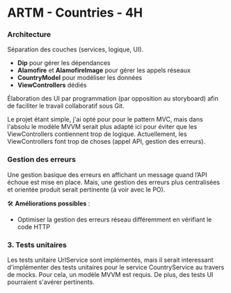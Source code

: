 # ARTM - Countries - 4H

### **Architecture**

Séparation des couches (services, logique, UI).
-   **Dip** pour gérer les dépendances
-   **Alamofire** et **AlamofireImage** pour gérer les appels réseaux
-  **CountryModel** pour modéliser les données
-  **ViewControllers** dédiés

Élaboration des UI par programmation (par opposition au storyboard) afin de faciliter le travail collaboratif sous Git.

Le projet étant simple, j'ai opté pour pour le pattern MVC, mais dans l'absolu le modèle MVVM serait plus adapté ici pour éviter que les ViewControllers contiennent trop de logique. Actuellement, les ViewControllers font trop de choses (appel API, gestion des erreurs).

### **Gestion des erreurs**

Une gestion basique des erreurs en affichant un message quand l’API échoue est mise en place. Mais, une gestion des erreurs plus centralisées et orientée produit serait pertinente (à voir avec le PO).

🛠 **Améliorations possibles** :
-   Optimiser la gestion des erreurs réseau différemment en vérifiant le code HTTP

### **3. Tests unitaires**
Les tests unitaire UrlService sont implémentés, mais il serait interessant d'implémenter des tests unitaires pour le service CountryService au travers de mocks. Pour cela, un modèle MVVM est requis.
De plus, des tests UI pourraient s'avérer pertinents.
